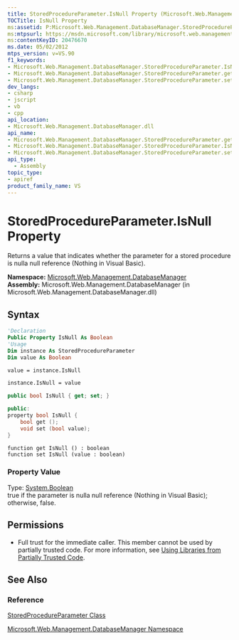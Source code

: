 ```yaml
---
title: StoredProcedureParameter.IsNull Property (Microsoft.Web.Management.DatabaseManager)
TOCTitle: IsNull Property
ms:assetid: P:Microsoft.Web.Management.DatabaseManager.StoredProcedureParameter.IsNull
ms:mtpsurl: https://msdn.microsoft.com/library/microsoft.web.management.databasemanager.storedprocedureparameter.isnull(v=VS.90)
ms:contentKeyID: 20476670
ms.date: 05/02/2012
mtps_version: v=VS.90
f1_keywords:
- Microsoft.Web.Management.DatabaseManager.StoredProcedureParameter.IsNull
- Microsoft.Web.Management.DatabaseManager.StoredProcedureParameter.get_IsNull
- Microsoft.Web.Management.DatabaseManager.StoredProcedureParameter.set_IsNull
dev_langs:
- csharp
- jscript
- vb
- cpp
api_location:
- Microsoft.Web.Management.DatabaseManager.dll
api_name:
- Microsoft.Web.Management.DatabaseManager.StoredProcedureParameter.get_IsNull
- Microsoft.Web.Management.DatabaseManager.StoredProcedureParameter.IsNull
- Microsoft.Web.Management.DatabaseManager.StoredProcedureParameter.set_IsNull
api_type:
  - Assembly
topic_type:
- apiref
product_family_name: VS
---
```


# StoredProcedureParameter.IsNull Property

Returns a value that indicates whether the parameter for a stored procedure is nulla null reference (Nothing in Visual Basic).

**Namespace:**  [Microsoft.Web.Management.DatabaseManager](microsoft-web-management-databasemanager-namespace.md)  
**Assembly:**  Microsoft.Web.Management.DatabaseManager (in Microsoft.Web.Management.DatabaseManager.dll)

## Syntax

```vb
'Declaration
Public Property IsNull As Boolean
'Usage
Dim instance As StoredProcedureParameter
Dim value As Boolean

value = instance.IsNull

instance.IsNull = value
```

```csharp
public bool IsNull { get; set; }
```

```cpp
public:
property bool IsNull {
    bool get ();
    void set (bool value);
}
```

```jscript
function get IsNull () : boolean
function set IsNull (value : boolean)
```

### Property Value

Type: [System.Boolean](https://msdn.microsoft.com/library/a28wyd50)  
true if the parameter is nulla null reference (Nothing in Visual Basic); otherwise, false.  

## Permissions

  - Full trust for the immediate caller. This member cannot be used by partially trusted code. For more information, see [Using Libraries from Partially Trusted Code](https://msdn.microsoft.com/library/8skskf63).

## See Also

### Reference

[StoredProcedureParameter Class](storedprocedureparameter-class-microsoft-web-management-databasemanager.md)

[Microsoft.Web.Management.DatabaseManager Namespace](microsoft-web-management-databasemanager-namespace.md)
